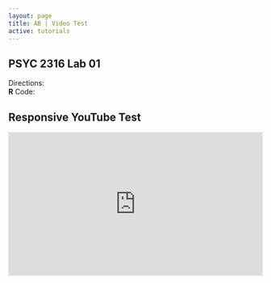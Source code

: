 ```yaml
---
layout: page
title: AB | Video Test
active: tutorials
---
```


## PSYC 2316 Lab 01

Directions: <a href="http://aaronbaggett.com/files/lab_directions/lab_01" target="_blank">
          <span class="glyphicon glyphicon-list-alt"></span>
        </a>
<br>
**R** Code: <a href="http://aaronbaggett.com/r_code/two_way_anova.R">
          <span class="glyphicon glyphicon-signal"></span>
        </a>

## Responsive YouTube Test
<style>.embed-container { position: relative; padding-bottom: 56.25%; height: 0; overflow: hidden; max-width: 100%; } .embed-container iframe, .embed-container object, .embed-container embed { position: absolute; top: 0; left: 0; width: 100%; height: 100%; }</style><div class='embed-container'><iframe src='https://www.youtube.com/embed/2E5vHcubzCA?rel=0&showinfo=0&modestbranding=0' frameborder='0' allowfullscreen></iframe></div>